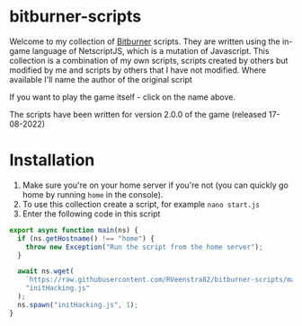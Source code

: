 # bitburner-scripts
Welcome to my collection of [Bitburner](https://danielyxie.github.io/bitburner/) scripts. They are written using the in-game language of NetscriptJS, which is a mutation of Javascript.
This collection is a combination of my own scripts, scripts created by others but modified by me and scripts by others that I have not modified.
Where available I'll name the author of the original script

If you want to play the game itself - click on the name above.

The scripts have been written for version 2.0.0 of the game (released 17-08-2022)

# Installation
1. Make sure you're on your home server if you're not (you can quickly go home by running `home` in the console).
2. To use this collection create a script, for example `nano start.js`
3. Enter the following code in this script

```javascript
export async function main(ns) {
  if (ns.getHostname() !== "home") {
    throw new Exception("Run the script from the home server");
  }

  await ns.wget(
    `https://raw.githubusercontent.com/RVeenstra82/bitburner-scripts/main/src/initHacking.js?ts=${new Date().getTime()}`,
    "initHacking.js"
  );
  ns.spawn("initHacking.js", 1);
}
```
